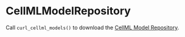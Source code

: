 # CellMLModelRepository

Call `curl_cellml_models()` to download the [CellML Model Repository](https://www.cellml.org/models).
